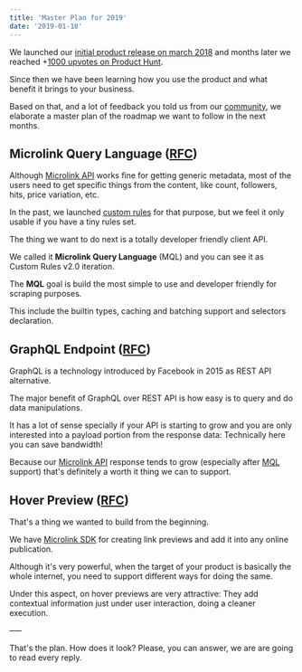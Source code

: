 ```yaml
---
title: 'Master Plan for 2019'
date: '2019-01-18'
--- 
```


We launched our [initial product release on march 2018](https://www.indiehackers.com/forum/show-ih-microlink-io-beautiful-links-previews-for-any-website-8fee2613af) and months later we reached +[1000 upvotes on Product Hunt](https://www.producthunt.com/posts/microlink-2-0).

Since then we have been learning how you use the product and what benefit it brings to your business.

Based on that, and a lot of feedback you told us from our [community](/community), we elaborate a master plan of the roadmap we want to follow in the next months.


## Microlink Query Language ([RFC](https://github.com/microlinkhq/open/issues/5))

Although [Microlink API](/docs/api/getting-started/overview) works fine for getting generic metadata, most of the users need to get specific things from the content, like count, followers, hits, price variation, etc.

In the past, we launched [custom rules](/blog/custom-rules) for that purpose, but we feel it only usable if you have a tiny rules set.

The thing we want to do next is a totally developer friendly client API.

We called it **Microlink Query Language** (MQL) and you can see it as Custom Rules v2.0 iteration.

The **MQL** goal is build the most simple to use and developer friendly for scraping purposes.

This include the builtin types, caching and batching support and selectors declaration.
 
## GraphQL Endpoint ([RFC](https://github.com/microlinkhq/open/issues/14))

GraphQL is a technology introduced by Facebook in 2015 as REST API alternative.

The major benefit of GraphQL over REST API is how easy is to query and do data manipulations.

It has a lot of sense specially if your API is starting to grow and you are only interested into a payload portion from the response data: Technically here you can save bandwidth!

Because our [Microlink API](/docs/api/getting-started/overview) response tends to grow (especially after [MQL](https://github.com/microlinkhq/open/issues/5) support) that's definitely a worth it thing we can to support.

## Hover Preview ([RFC](https://github.com/microlinkhq/open/issues/18))

That's a thing we wanted to build from the beginning.

We have [Microlink SDK](/docs/sdk/getting-started/overview/) for creating link previews and add it into any online publication.

Although it's very powerful, when the target of your product is basically the whole internet, you need to support different ways for doing the same.

Under this aspect, on hover previews are very attractive: They add contextual information just under user interaction, doing a cleaner execution.



–––

That's the plan. How does it look? Please, you can answer, we are are going to read every reply.
